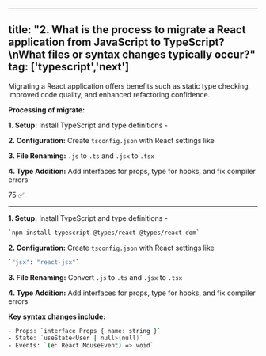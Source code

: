 
---
title: "2. What is the process to migrate a React application from JavaScript to TypeScript?\nWhat files or syntax changes typically occur?"
tag: ['typescript','next']
---

Migrating a React application offers benefits such as static type checking, improved code quality, and enhanced refactoring confidence.

**Processing of migrate:**

**1. Setup:** Install TypeScript and type definitions - 

**2. Configuration:** Create `tsconfig.json` with React settings like 

**3. File Renaming:**  `.js` to `.ts` and `.jsx` to `.tsx`

**4. Type Addition:** Add interfaces for props, type for hooks, and fix compiler errors

75  ✅


-----

**1. Setup:** Install TypeScript and type definitions - 
```bash
`npm install typescript @types/react @types/react-dom`
```

**2. Configuration:** Create `tsconfig.json` with React settings like 
```bash
`"jsx": "react-jsx"`
```
**3. File Renaming:** Convert `.js` to `.ts` and `.jsx` to `.tsx`

**4. Type Addition:** Add interfaces for props, type for hooks, and fix compiler errors

**Key syntax changes include:**

```bash
- Props: `interface Props { name: string }`
- State: `useState<User | null>(null)`
- Events: `(e: React.MouseEvent) => void`
```